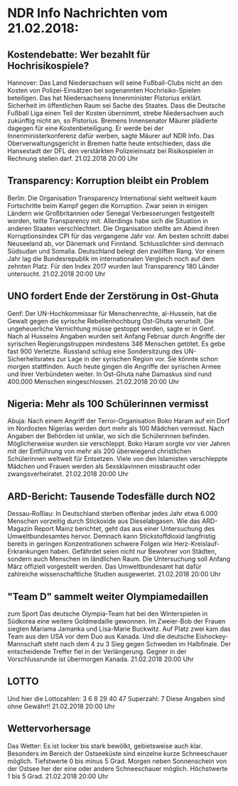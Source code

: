 # NDR Info Nachrichten vom 21.02.2018:


## Kostendebatte: Wer bezahlt für Hochrisikospiele?
Hannover: Das Land Niedersachsen will seine Fußball-Clubs nicht an den Kosten von Polizei-Einsätzen bei sogenannten Hochrisiko-Spielen beteiligen. Das hat Niedersachsens Innenminister Pistorius erklärt. Sicherheit im öffentlichen Raum sei Sache des Staates. Dass die Deutsche Fußball Liga einen Teil der Kosten übernimmt, strebe Niedersachsen auch zukünftig nicht an, so Pistorius. Bremens Innensenator Mäurer plädierte dagegen für eine Kostenbeteiligung. Er werde bei der Innenministerkonferenz dafür werben, sagte Mäurer auf NDR Info. Das Oberverwaltungsgericht in Bremen hatte heute entschieden, dass die Hansestadt der DFL den verstärkten Polizeieinsatz bei Risikospielen in Rechnung stellen darf. 21.02.2018 20:00 Uhr 

## Transparency: Korruption bleibt ein Problem
Berlin:        Die Organisation Transparency International sieht weltweit kaum Fortschritte beim Kampf gegen die Korruption. Zwar seien in einigen Ländern wie Großbritannien oder Senegal Verbesserungen festgestellt worden, teilte Transparency mit. Allerdings habe sich die Situation in anderen Staaten verschlechtert. Die Organisation stellte am Abend ihren Korruptionsindex CPI für das vergangene Jahr vor. Am besten schnitt dabei Neuseeland ab, vor Dänemark und Finnland. Schlusslichter sind demnach Südsudan und Somalia. Deutschland belegt den zwölften Rang. Vor einem Jahr lag die Bundesrepublik im internationalen Vergleich noch auf dem zehnten Platz. Für den Index 2017 wurden laut Transparency 180 Länder untersucht. 21.02.2018 20:00 Uhr 

## UNO fordert Ende der Zerstörung in Ost-Ghuta
Genf: Der UN-Hochkommissar für Menschenrechte, al-Hussein, hat die Gewalt gegen die syrische Rebellenhochburg Ost-Ghuta verurteilt. Die ungeheuerliche Vernichtung müsse gestoppt werden, sagte er in Genf. Nach al Husseins Angaben  wurden seit Anfang Februar durch Angriffe der syrischen Regierungstruppen mindestens 346 Menschen getötet. Es gebe fast 900 Verletzte. Russland schlug eine Sondersitzung des UN-Sicherheitsrates zur Lage in der syrischen Region vor. Sie könnte schon morgen stattfinden. Auch heute gingen die Angriffe der syrischen Armee und ihrer Verbündeten weiter. In Ost-Ghuta nahe Damaskus sind rund 400.000 Menschen eingeschlossen. 21.02.2018 20:00 Uhr 

## Nigeria: Mehr als 100 Schülerinnen vermisst
Abuja: 	Nach einem Angriff der Terror-Organisation Boko Haram auf ein Dorf im Nordosten Nigerias werden dort mehr als 100 Mädchen vermisst. Nach Angaben der Behörden ist unklar, wo sich die Schülerinnen befinden. Möglicherweise wurden sie verschleppt. Boko Haram sorgte vor vier Jahren mit der Entführung von mehr als 200 überwiegend christlichen Schülerinnen weltweit für Entsetzen. Viele von den Islamisten verschleppte Mädchen und Frauen werden als Sexsklavinnen missbraucht oder zwangsverheiratet. 21.02.2018 20:00 Uhr 

## ARD-Bericht: Tausende Todesfälle durch NO2
Dessau-Roßlau: In Deutschland sterben offenbar jedes Jahr etwa 6.000 Menschen vorzeitig durch Stickoxide aus Dieselabgasen. Wie das ARD-Magazin Report Mainz berichtet, geht das aus einer Untersuchung des Umweltbundesamtes hervor. Demnach kann Stickstoffdioxid langfristig bereits in geringen Konzentrationen schwere Folgen wie Herz-Kreislauf-Erkrankungen haben. Gefährdet seien nicht nur Bewohner von Städten, sondern auch Menschen im ländlichen Raum. Die Untersuchung soll Anfang März offiziell vorgestellt werden. Das Umweltbundesamt hat dafür zahlreiche wissenschaftliche Studien ausgewertet. 21.02.2018 20:00 Uhr 

## "Team D" sammelt weiter Olympiamedaillen
zum Sport Das deutsche Olympia-Team hat bei den Winterspielen in Südkorea eine weitere Goldmedaille gewonnen. Im Zweier-Bob der Frauen siegten Mariama Jamanka und Lisa-Marie Buckwitz. Auf Platz zwei kam das Team aus den USA vor dem Duo aus Kanada. Und die deutsche Eishockey-Mannschaft steht nach dem 4 zu 3 Sieg gegen Schweden im Halbfinale. Der entscheidende Treffer fiel in der Verlängerung. Gegner in der Vorschlussrunde ist übermorgen Kanada. 21.02.2018 20:00 Uhr 

## LOTTO
Und hier die Lottozahlen:
3		6		8		29		40		47
Superzahl:		7 Diese Angaben sind ohne Gewähr!! 21.02.2018 20:00 Uhr 

## Wettervorhersage
Das Wetter: Es ist locker bis stark bewölkt, gebietsweise auch klar. Besonders im Bereich der Ostseeküste sind einzelne kurze Schneeschauer möglich. Tiefstwerte 0 bis minus 5 Grad. Morgen neben Sonnenschein von der Ostsee her der eine oder andere Schneeschauer möglich. Höchstwerte 1 bis 5 Grad. 21.02.2018 20:00 Uhr 
